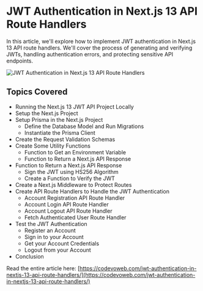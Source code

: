 #  JWT Authentication in Next.js 13 API Route Handlers

In this article, we'll explore how to implement JWT authentication in Next.js 13 API route handlers. We'll cover the process of generating and verifying JWTs, handling authentication errors, and protecting sensitive API endpoints.

![JWT Authentication in Next.js 13 API Route Handlers](https://codevoweb.com/wp-content/uploads/2023/05/JWT-Authentication-in-Next.js-13-API-Route-Handlers.webp)

## Topics Covered

- Running the Next.js 13 JWT API Project Locally
- Setup the Next.js Project
- Setup Prisma in the Next.js Project
    - Define the Database Model and Run Migrations
    - Instantiate the Prisma Client
- Create the Request Validation Schemas
- Create Some Utility Functions
    - Function to Get an Environment Variable
    - Function to Return a Next.js API Response
- Function to Return a Next.js API Response
    - Sign the JWT using HS256 Algorithm
    - Create a Function to Verify the JWT
- Create a Next.js Middleware to Protect Routes
- Create API Route Handlers to Handle the JWT Authentication
    - Account Registration API Route Handler
    - Account Login API Route Handler
    - Account Logout API Route Handler
    - Fetch Authenticated User Route Handler
- Test the JWT Authentication
    - Register an Account
    - Sign in to your Account
    - Get your Account Credentials
    - Logout from your Account
- Conclusion



Read the entire article here: [https://codevoweb.com/jwt-authentication-in-nextjs-13-api-route-handlers/](https://codevoweb.com/jwt-authentication-in-nextjs-13-api-route-handlers/)


